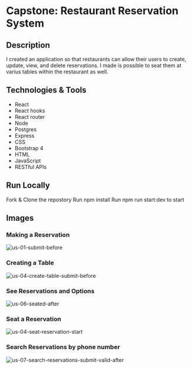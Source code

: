 # Capstone: Restaurant Reservation System
## Description
I created an application so that restaurants can allow their users to create, update, view, and delete reservations. I made is possible to seat them at varius tables within the restaurant as well.

## Technologies & Tools
* React
* React hooks
* React router
* Node
* Postgres
* Express
* CSS
* Bootstrap 4
* HTML
* JavaScript
* RESTful APIs
## Run Locally
 Fork & Clone the repostory
 Run npm install
 Run npm run start:dev to start
## Images
### Making a Reservation
![us-01-submit-before](https://user-images.githubusercontent.com/81042902/146657750-1ef1d59a-16e5-4dba-9ef9-240f6d3f049d.png)
### Creating a Table
![us-04-create-table-submit-before](https://user-images.githubusercontent.com/81042902/146657755-bf95c79c-f773-45ac-b027-4eaf4029b802.png)
### See Reservations and Options
![us-06-seated-after](https://user-images.githubusercontent.com/81042902/146657758-5f26070d-3e2c-4649-82bd-6e826f99b5ca.png)
### Seat a Reservation
![us-04-seat-reservation-start](https://user-images.githubusercontent.com/81042902/146657759-db4f1cd7-e02d-44b4-b82b-c8d0a8a5c5da.png)
### Search Reservations by phone number
![us-07-search-reservations-submit-valid-after](https://user-images.githubusercontent.com/81042902/146657760-b5b76c4c-d302-4524-87f8-0ac33911f7f6.png)
